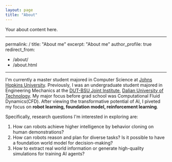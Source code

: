 ```yaml
---
layout: page
title: "About"
---
```


<div style="text-align: justify;">
  Your about content here.
</div>


---
permalink: /
title: "About me"
excerpt: "About me"
author_profile: true
redirect_from: 
  - /about/
  - /about.html
---
I'm currently a master student majored in Computer Science at [Johns Hopkins University](https://www.jhu.edu). Previously, I was an undergraduate student majored in Engineering Mechanics at the [DUT-BSU Joint Institute](https://dbji.dlut.edu.cn/English/About_Us/About_Us.htm), [Dalian University of Technology](https://en.dlut.edu.cn). My major focus before grad school was Computational Fluid Dynamics(CFD). After viewing the transformative potential of AI, I piveted my focus on **robot learning, foundation model, reinforcement learning**. 

Specifically, research questions I'm interested in exploring are:
1. How can robots achieve higher intelligence by behavior cloning on human demonstrations?
2. How can robots reason and plan for diverse tasks? Is it possible to have a foundation world model for decision-making?
3. How to extract real world information or generate high-quality simulations for training AI agents?
